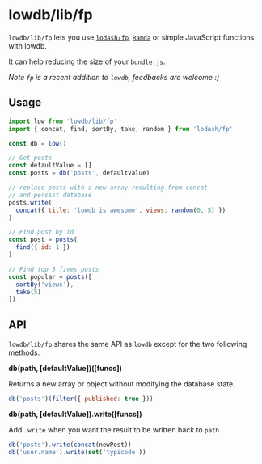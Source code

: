 # lowdb/lib/fp

`lowdb/lib/fp` lets you use [`lodash/fp`](https://github.com/lodash/lodash/wiki/FP-Guide), [`Ramda`](https://github.com/ramda/ramda) or simple JavaScript functions with lowdb.

It can help reducing the size of your `bundle.js`.

_Note `fp` is a recent addition to `lowdb`, feedbacks are welcome :)_

## Usage

```js
import low from 'lowdb/lib/fp'
import { concat, find, sortBy, take, random } from 'lodash/fp'

const db = low()

// Get posts
const defaultValue = []
const posts = db('posts', defaultValue)

// replace posts with a new array resulting from concat
// and persist database
posts.write(
  concat({ title: 'lowdb is awesome', views: random(0, 5) })
)

// Find post by id
const post = posts(
  find({ id: 1 })
)

// Find top 5 fives posts
const popular = posts([
  sortBy('views'),
  take(5)
])
```

## API

`lowdb/lib/fp` shares the same API as `lowdb` except for the two following methods.

__db(path, [defaultValue])([funcs])__

Returns a new array or object without modifying the database state.

```js
db('posts')(filter({ published: true }))
```

__db(path, [defaultValue]).write([funcs])__

Add `.write` when you want the result to be written back to `path`

```js
db('posts').write(concat(newPost))
db('user.name').write(set('typicode'))
```
